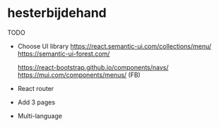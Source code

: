# hesterbijdehand

TODO

- Choose UI library
  https://react.semantic-ui.com/collections/menu/
  https://semantic-ui-forest.com/

  https://react-bootstrap.github.io/components/navs/
  https://mui.com/components/menus/ (FB)

- React router

- Add 3 pages
- Multi-language

